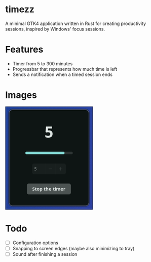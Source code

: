 # timezz
A minimal GTK4 application written in Rust for creating productivity sessions, inspired by Windows' focus sessions.

# Features
- Timer from 5 to 300 minutes
- Progressbar that represents how much time is left
- Sends a notification when a timed session ends

# Images
![screenshot](screenshot.png)

# Todo
- [ ] Configuration options
- [ ] Snapping to screen edges (maybe also minimizing to tray)
- [ ] Sound after finishing a session
